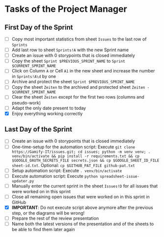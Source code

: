 # Tasks of the Project Manager

## First Day of the Sprint

- [ ] Copy most important statistics from sheet `Issues` to the last row of `Sprints`
- [ ] Add last row to sheet `Sprints!A` with the new Sprint name
- [ ] Create an issue with 0 storypoints that is closed immediately
- [ ] Copy the sheet `Sprint $PREVIOUS_SPRINT_NAME` to `Sprint $CURRENT_SPRINT_NAME`
- [ ] Click on Column `A` or Cell `A1` in the new sheet and increase the number in `Sprints!A\d` by one
- [ ] Archive and protect the sheet `Sprint $PREVIOUS_SPRINT_NAME`
- [ ] Copy the sheet `Zeiten` to the archived and protected sheet `Zeiten - $CURRENT_SPRINT_NAME`
- [ ] Clear the sheet `Zeiten` except for the first two rows (columns and pseudo-work)
- [ ] Adapt the only date present to today
- [x] Enjoy everything working correctly

## Last Day of the Sprint

- [ ] Create an issue with 0 storypoints that is closed immediately
- [ ] One-time-setup for the automation script: Execute `git clone https://Gamify-IT/issues.git; cd issues; python -m venv venv; . venv/bin/activate && pip install -r requirements.txt && cp $GOOGLE_OAUTH_SECRETS_FILE secrets.json && cp $GOOGLE_SHEET_ID_FILE sheet-id.txt`. Optional: `cp $GITHUB_PAT_FILE github-pat.txt`
- [ ] Setup automation script: Execute `. venv/bin/activate`
- [ ] Execute automation script: Execute `python spreadsheet-issue-updater.py`
- [ ] Manually enter the current sprint in the sheet `Issues!D` for all issues that were worked on in this sprint
- [ ] Close all remaining open issues that were worked on in this sprint in GitHub
- [x] **IMPORTANT**: Do not execute script above anymore after the previous step, or the diagrams will be wrong!
- [ ] Prepare the rest of the review presentation
- [ ] Name both the latest versions of the presentation and of the sheets to be able to find them later again
